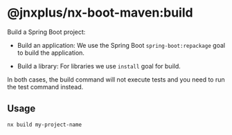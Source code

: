 # @jnxplus/nx-boot-maven:build

Build a Spring Boot project:

- Build an application:
  We use the Spring Boot `spring-boot:repackage` goal to build the application.

- Build a library:
  For libraries we use `install` goal for build.

In both cases, the build command will not execute tests and you need to run the test command instead.

## Usage

```bash
nx build my-project-name
```

